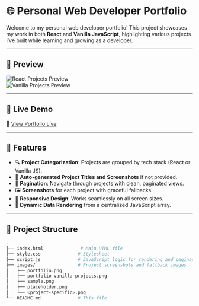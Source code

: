 # 🌐 Personal Web Developer Portfolio

Welcome to my personal web developer portfolio! This project showcases my work in both **React** and **Vanilla JavaScript**, highlighting various projects I’ve built while learning and growing as a developer.

---

## 📸 Preview

![React Projects Preview](images/portfolio.png)  
![Vanilla Projects Preview](images/portfolio-vanilla-projects.png)

---

## 🚀 Live Demo

🔗 [View Portfolio Live](https://afzaal-web.github.io/portfolio/)

---

## 🧩 Features

- 🔍 **Project Categorization**: Projects are grouped by tech stack (React or Vanilla JS).
- 📄 **Auto-generated Project Titles and Screenshots** if not provided.
- 🔢 **Pagination**: Navigate through projects with clean, paginated views.
- 🖼️ **Screenshots** for each project with graceful fallbacks.
- 📱 **Responsive Design**: Works seamlessly on all screen sizes.
- 🧠 **Dynamic Data Rendering** from a centralized JavaScript array.

---

## 📁 Project Structure

```bash
.
├── index.html              # Main HTML file
├── style.css              # Stylesheet
├── script.js              # JavaScript logic for rendering and pagination
├── images/                # Project screenshots and fallback images
│   ├── portfolio.png
│   ├── portfolio-vanilla-projects.png
│   ├── sample.png
│   ├── placeholder.png
│   └── <project-specific>.png
└── README.md              # This file
